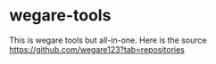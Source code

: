 # wegare-tools
This is wegare tools but all-in-one. Here is the source <https://github.com/wegare123?tab=repositories>
